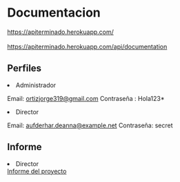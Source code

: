 <h1> Documentacion </h1>

https://apiterminado.herokuapp.com/ 
<br></br>
https://apiterminado.herokuapp.com/api/documentation 

<h2> Perfiles</h2>

<li>Administrador</li>

Email: ortizjorge319@gmail.com 
Contraseña : Hola123*

<li>Director  </li>

Email: aufderhar.deanna@example.net 
Contraseña: secret 

<h2> Informe</h2>
<li>Director  </li>
<a href="https://github.com/mayerli-mendez/Sistema-Penitenciario/blob/Informe/PRO-GRUPO2-EXAMEN-BIMESTRAL..pdf"Acme Documentation (ver. 2.0.1).txt">Informe del proyecto</a>
